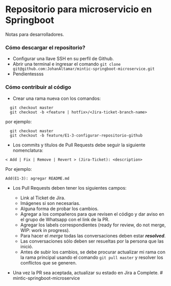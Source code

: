 # Repositorio para microservicio en Springboot

Notas para desarrolladores.

### Cómo descargar el repositorio? 
- Configurar una llave SSH en su perfil de Github. 
- Abrir una terminal e ingresar el comando `git clone git@github.com:JohanAltamar/mintic-springboot-microservice.git`
- Pendientessss

### Cómo contribuir al código
- Crear una rama nueva con los comandos:
```
  git checkout master
  git checkout -b <feature | hotfix>/<Jira-ticket-branch-name>
```
por ejemplo:
```
  git checkout master
  git checkout -b feature/E1-3-configurar-repositorio-github
```
- Los commits y títulos de Pull Requests debe seguir la siguiente nomenclatura:
```
< Add | Fix | Remove | Revert > (Jira-Ticket): <description>
```
Por ejemplo: 
```
Add(E1-3): agregar README.md
```
- Los Pull Requests deben tener los siguientes campos:
  - Link al Ticket de Jira.
  - Imágenes si son necesarias.
  - Alguna forma de probar los cambios.
  - Agregar a los compañeros para que revisen el código y dar aviso en el grupo de Whatsapp con el link de la PR.
  - Agregar los labels correspondientes (ready for review, do not merge, WIP: work in progress).
  - Para hacer el _merge_ todas las conversaciones deben estar _**resolved**_.
  - Las conversaciones sólo deben ser resueltas por la persona que las inició. 
  - Antes de subir los cambios, se debe procurar actualizar mi rama con la rama principal usando el comando `git pull master` y resolver los conflictos que se generen. 
  
- Una vez la PR sea aceptada, actualizar su estado en Jira a Complete. # mintic-springboot-microservice
